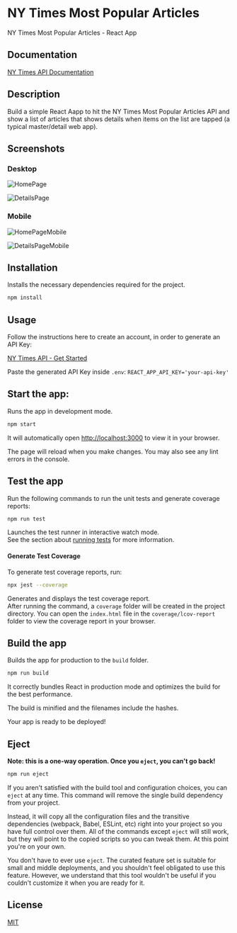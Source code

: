 # NY Times Most Popular Articles

NY Times Most Popular Articles - React App

## Documentation

[NY Times API Documentation](https://developer.nytimes.com/apis)

## Description

Build a simple React Aapp to hit the NY Times Most Popular Articles API and show a list of articles that shows details when items on the list are tapped (a typical master/detail web app).


## Screenshots

### Desktop

![HomePage](https://prasoonk.net/temp/d-l-min.png 'Home Page')

![DetailsPage](https://prasoonk.net/temp/d-d-min.png 'Details Page')

### Mobile

![HomePageMobile](https://prasoonk.net/temp/m-l-min.png 'Home Page Mobile')

![DetailsPageMobile](https://prasoonk.net/temp/m-d-min.png 'Details Page Mobile')

## Installation

Installs the necessary dependencies required for the project.


```bash
npm install
```

## Usage

Follow the instructions here to create an account, in order to generate an API Key:

[NY Times API - Get Started](https://developer.nytimes.com/get-started)

Paste the generated API Key inside `.env`: `REACT_APP_API_KEY='your-api-key'`

## Start the app:

Runs the app in development mode.

```bash
npm start
```

It will automatically open [http://localhost:3000](http://localhost:3000) to view it in your browser.

The page will reload when you make changes. You may also see any lint errors in the console.

## Test the app

Run the following commands to run the unit tests and generate coverage reports:

```bash
npm run test
```
Launches the test runner in interactive watch mode.\
See the section about [running tests](https://facebook.github.io/create-react-app/docs/running-tests) for more information.

#### Generate Test Coverage

To generate test coverage reports, run:

```bash
npx jest --coverage
```
Generates and displays the test coverage report.\
After running the command, a `coverage` folder will be created in the project directory. You can open the `index.html` file in the `coverage/lcov-report` folder to view the coverage report in your browser.

## Build the app

Builds the app for production to the `build` folder.

```bash
npm run build
```
It correctly bundles React in production mode and optimizes the build for the best performance.

The build is minified and the filenames include the hashes.

Your app is ready to be deployed!


## Eject

**Note: this is a one-way operation. Once you `eject`, you can't go back!**

```bash
npm run eject
```

If you aren't satisfied with the build tool and configuration choices, you can `eject` at any time. This command will remove the single build dependency from your project.

Instead, it will copy all the configuration files and the transitive dependencies (webpack, Babel, ESLint, etc) right into your project so you have full control over them. All of the commands except `eject` will still work, but they will point to the copied scripts so you can tweak them. At this point you're on your own.

You don't have to ever use `eject`. The curated feature set is suitable for small and middle deployments, and you shouldn't feel obligated to use this feature. However, we understand that this tool wouldn't be useful if you couldn't customize it when you are ready for it.



## License

[MIT](https://github.com/LexIliev/ny-times-articles/blob/master/LICENSE)